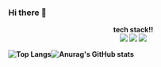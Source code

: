 ### Hi there 👋

<!--
**jiwoo1202/jiwoo1202** is a ✨ _special_ ✨ repository because its `README.md` (this file) appears on your GitHub profile.

Here are some ideas to get you started:

- 🔭 I’m currently working on ...
- 🌱 I’m currently learning ...
- 👯 I’m looking to collaborate on ...
- 🤔 I’m looking for help with ...
- 💬 Ask me about ...
- 📫 How to reach me: ...
- 😄 Pronouns: ...
- ⚡ Fun fact: ...
-->
<div align="center"><b> tech stack!!
</br>
<img src="https://img.shields.io/badge/C-A8B9CC?style=flat&logo=C&logoColor=white"/></a> 
<img src="https://img.shields.io/badge/Java-007396?style=flat&logo=OpenJDK&logoColor=white"/></a> 
<img src="https://img.shields.io/badge/-C++-000000?style=flat&logo=-C++&logoColor=00599C"></a> 
</div>



![Top Langs](https://github-readme-stats.vercel.app/api/top-langs/?username=jiwoo1202&layout=compact&theme=tokyonight)![Anurag's GitHub stats](https://github-readme-stats.vercel.app/api?username=jiwoo1202&show_icons=true&theme=tokyonight)
